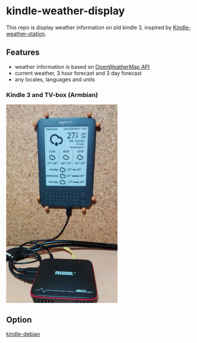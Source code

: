 # kindle-weather-display

This repo is display weather information on old kindle 3, inspired by [Kindle-weather-station](https://gitlab.com/iero/Kindle-weather-station).

## Features
* weather information is based on [OpenWeatherMap API](https://openweathermap.org/)
* current weather, 3 hour forecast and 3 day forecast
* any locales, languages and units

### Kindle 3 and TV-box (Armbian)
<img src="screenshot-kindle-weather.jpg" width="300" alt="Kindle 3 screenshot" />

## Option
[kindle-debian](https://mega.nz/folder/4XAlBK7Y#cSr2Gq8KxL6LkRe4SB0hqQ)
